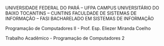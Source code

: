 UNIVERSIDADE FEDERAL DO PARÁ – UFPA
CAMPUS UNIVERSITÁRIO DO BAIXO TOCANTINS – CUNTINS
FACULDADE DE SISTEMAS DE INFORMAÇÃO – FASI
BACHARELADO EM SISTEMAS DE INFORMAÇÃO

Programação de Computadores II - Prof. Esp. Eliezer Miranda Coelho

Trabalho Acadêmico - Programação de Computadores 2
